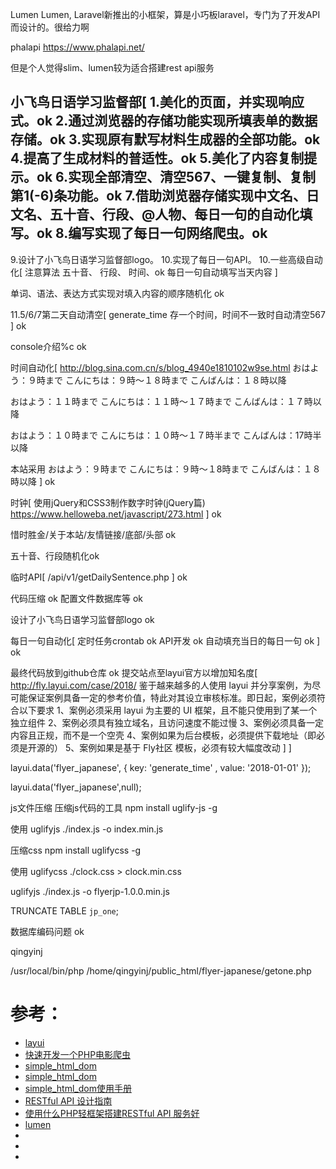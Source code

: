 Lumen
Lumen, Laravel新推出的小框架，算是小巧板laravel，专门为了开发API而设计的。很给力啊

phalapi
https://www.phalapi.net/

但是个人觉得slim、lumen较为适合搭建rest api服务

小飞鸟日语学习监督部[
1.美化的页面，并实现响应式。ok
2.通过浏览器的存储功能实现所填表单的数据存储。ok
3.实现原有默写材料生成器的全部功能。ok
4.提高了生成材料的普适性。ok
5.美化了内容复制提示。ok
6.实现全部清空、清空567、一键复制、复制第1(-6)条功能。ok
7.借助浏览器存储实现中文名、日文名、五十音、行段、@人物、每日一句的自动化填写。ok
8.编写实现了每日一句网络爬虫。ok
------
9.设计了小飞鸟日语学习监督部logo。
10.实现了每日一句API。
10.一些高级自动化[
注意算法
五十音、
行段、
时间、ok
每日一句自动填写当天内容
]

单词、语法、表达方式实现对填入内容的顺序随机化 ok

11.5/6/7第二天自动清空[
generate_time
存一个时间，时间不一致时自动清空567
] ok

console介绍%c ok

时间自动化[
http://blog.sina.com.cn/s/blog_4940e1810102w9se.html
おはよう：９時まで
こんにちは：９時～１８時まで
こんばんは：１８時以降

おはよう：１１時まで
こんにちは：１１時～１７時まで
こんばんは：１７時以降

おはよう：１０時まで
こんにちは：１０時～１７時半まで
こんばんは：17時半以降

本站采用
おはよう：９時まで
こんにちは：９時～１8時まで
こんばんは：１８時以降
] ok

时钟[
使用jQuery和CSS3制作数字时钟(jQuery篇)
https://www.helloweba.net/javascript/273.html
] ok

惜时胜金/关于本站/友情链接/底部/头部 ok

五十音、行段随机化ok

临时API[
/api/v1/getDailySentence.php
] ok

代码压缩 ok
配置文件数据库等 ok

设计了小飞鸟日语学习监督部logo ok

每日一句自动化[
定时任务crontab ok
API开发 ok
自动填充当日的每日一句 ok
] ok

最终代码放到github仓库 ok
提交站点至layui官方以增加知名度[
http://fly.layui.com/case/2018/
鉴于越来越多的人使用 layui 并分享案例，为尽可能保证案例具备一定的参考价值，特此对其设立审核标准。即日起，案例必须符合以下要求
1、案例必须采用 layui 为主要的 UI 框架，且不能只使用到了某一个独立组件
2、案例必须具有独立域名，且访问速度不能过慢
3、案例必须具备一定内容且正规，而不是一个空壳
4、案例如果为后台模板，必须提供下载地址（即必须是开源的）
5、案例如果是基于 Fly社区 模板，必须有较大幅度改动
]
]

layui.data('flyer_japanese', {
    key: 'generate_time'
    , value: '2018-01-01'
});

layui.data('flyer_japanese',null);

js文件压缩
压缩js代码的工具
npm install uglify-js -g

使用
uglifyjs ./index.js -o index.min.js

压缩css
npm install uglifycss -g

使用
uglifycss ./clock.css > clock.min.css


uglifyjs ./index.js -o flyerjp-1.0.0.min.js

TRUNCATE TABLE `jp_one`;

数据库编码问题 ok

qingyinj

/usr/local/bin/php /home/qingyinj/public_html/flyer-japanese/getone.php

# 参考：
- [layui](http://www.layui.com/)
- [快速开发一个PHP电影爬虫](https://www.cnblogs.com/blueel/p/3756446.html)
- [simple_html_dom](https://github.com/samacs/simple_html_dom)
- [simple_html_dom](http://simplehtmldom.sourceforge.net/)
- [simple_html_dom使用手册](http://simplehtmldom.sourceforge.net/manual.htm)
- [RESTful API 设计指南](http://www.ruanyifeng.com/blog/2014/05/restful_api.html)  
- [使用什么PHP轻框架搭建RESTful API 服务好](https://www.jianshu.com/p/d7e0ab2926fa)  
- [lumen](https://lumen.laravel-china.org/docs/5.3/installation)  
- []()  
- []()  
- []()  